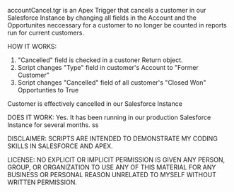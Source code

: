 accountCancel.tgr is an Apex Trigger that cancels a customer in our Salesforce Instance by changing all fields in the Account and the Opportunites neccessary for a customer to no longer be counted in reports run for current customers. 

HOW IT WORKS:
1. "Cancelled" field is checked in a custoner Return object. 
2. Script changes "Type" field in customer's Account to "Former Customer"
3. Script changes "Cancelled" field of all customer's "Closed Won" Opportunties to True

Customer is effectively cancelled in our Salesforce Instance


DOES IT WORK:
Yes. It has been running in our production Salesforce Instance for several months. ss

DISCLAIMER:
SCRIPTS ARE INTENDED TO DEMONSTRATE MY CODING SKILLS IN SALESFORCE AND APEX. 


LICENSE: 
NO EXPLICIT OR IMPLICIT PERMISSION IS GIVEN ANY PERSON, GROUP, OR ORGANIZATION TO USE ANY OF THIS MATERIAL FOR ANY BUSINESS OR PERSONAL REASON UNRELATED TO MYSELF WITHOUT WRITTEN PERMISSION. 
